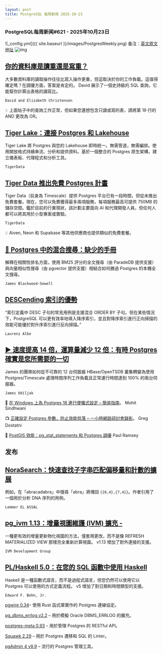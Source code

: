 ```yaml
---
layout: post
title: PostgreSQL 每周新闻 2025-10-23
---
```

### PostgreSQL每周新闻#621 - 2025年10月23日
![_config.yml]({{ site.baseurl }}/images/PostgresWeekly.png)
备注：[英文原文地址](https://postgresweekly.com/issues/621)
![img](https://res.cloudinary.com/cpress/image/upload/w_1280,e_sharpen:60,q_auto/zktpbzsf69swswdqb4nc.jpg)
## [你的資料庫是讀重還是寫重？](https://postgresweekly.com/link/175714/web)
大多數資料庫的讀取操作往往比寫入操作更重，但這取決於你的工作負載。這值得確定嗎？在調優方面，答案是肯定的。 David 展示了一個史詩級的 SQL 查詢，它能幫你計算出表格的讀寫比。

`David and Elizabeth Christensen`

💡 上面帖子中的查詢工作正常，但如果您還想包含只讀或寫的表，請將第 19 行的 AND 更改為 OR。

## [Tiger Lake：連接 Postgres 和 Lakehouse](https://postgresweekly.com/link/176013/web)
Tiger Lake 將 Postgres 與您的 Lakehouse 即時統一。無需管道，無需編排。使用開放格式持續串流、分析和提供資料。基於一個整合的 Postgres 原生架構，建立儀表板、代理程式和分析工具。

`TigerData  `

## [Tiger Data 推出免費 Postgres 計畫](https://postgresweekly.com/link/175385/web)
Tiger Data（前身為 Timescale）提供 Postgres 平台已有一段時間，但從未推出免費套餐。現在，您可以免費獲得最多兩項服務，每項服務最高可提供 750MB 的儲存空間。鑑於目前的行業現狀，該計劃主要面向 AI 和代理開發人員，但任何人都可以將其用於小型專案或實驗。

`TigerData`

💡 Aiven, Neon 和 Supabase 等其他供應商也提供類似的免費套餐。

## [🔎 Postgres 中的混合搜尋：缺少的手冊](https://postgresweekly.com/link/176019/web)
解釋在相關性排名方面，使用 BM25 評分的全文搜尋（由 ParadeDB 提供支援）與向量相似性搜尋（由 pgvector 提供支援）相結合如何勝過 Postgres 的本機全文搜尋。

`James Blackwood-Sewell`

## [DESCending 索引的優勢](https://postgresweekly.com/link/176021/web)
“索引定義中 DESC 子句的常見用例是支援混合 ORDER BY 子句。但在某些情況下，PostgreSQL 可以更有效率地填入降序索引，並且對降序索引進行正向掃描的效能可能優於對升序索引進行反向掃描。”

`Laurenz Albe`

## [▶ 速度提高 14 倍，運算量減少 12 倍：有時 Postgres 確實是您所需要的一切](https://postgresweekly.com/link/176022/web)
James 的團隊如何從不可靠的 12 台伺服器 HBase/OpenTSDB 叢集轉變為使用 Postgres/Timescale 處理時間序列工作負載且正常運行時間達到 100% 的兩台伺服器。

`James Udiljak`

📄 [在 Windows 上為 Postgres 18 進行便攜式設定 – 簡易指南](https://postgresweekly.com/link/176023/web)。 Mohit Sindhwani

📺 [正確設定 Postgres 參數，防止效能低落 – 一小時網路研討會錄影](https://postgresweekly.com/link/176024/web)。 Greg Dostatni

📄 [PostGIS 效能：pg_stat_statements 和 Postgres 調優](https://postgresweekly.com/link/176025/web) Paul Ramsey


## **发布**

## [NoraSearch：快速查找子字串匹配偏移量和計數的擴展](https://postgresweekly.com/link/176026/web)
例如，在「abracadabra」中搜尋「abra」將傳回 ``{{0,4},{7,4}}``。作者引用了一個用於分析 DNA 序列的用例。

`Lemmer EL ASSAL`

## [pg_ivm 1.13：增量視圖維護 (IVM) 擴充 -](https://postgresweekly.com/link/176027/web)
一種更有效的增量更新物化視圖的方法，僅套用更改，而不是像 REFRESH MATERIALIZED VIEW 那樣完全重新計算視圖。 v1.13 增加了對外連接的支援。

`IVM Development Group`

## [PL/Haskell 5.0：在您的 SQL 函數中使用 Haskell](https://postgresweekly.com/link/176028/web)
Haskell 是一種函數式語言，而不是過程式語言，但您仍然可以使用它以 Postgres 可以使用的方式定義流程。 v5 增加了對日期和時間類型的支援。

`Edward F. Behn, Jr.`


[pgwire 0.34](https://postgresweekly.com/link/176029/web)– 使用 Rust 函式庫實作的 Postgres 連線協定。

[pg_dbms_errlog v2.2](https://postgresweekly.com/link/176030/web) – 用於模擬 Oracle DBMS_ERRLOG 的擴充。

[postgres-meta 0.93](https://postgresweekly.com/link/176031/web) – 用於管理 Postgres 的 RESTful API。

[Squawk 2.29](https://postgresweekly.com/link/176032/web) – 用於 Postgres 遷移和 SQL 的 Linter。

[pgAdmin 4 v9.9](https://postgresweekly.com/link/176033/web) – 流行的 Postgres 管理工具。